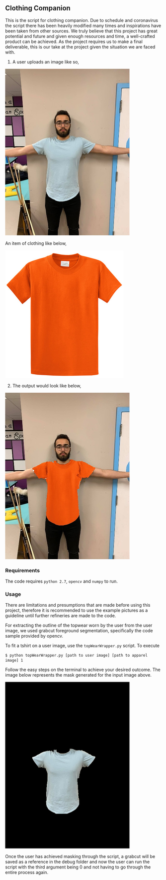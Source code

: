 ## Clothing Companion

This is the script for clothing companion. Due to schedule and coronavirus the script there has been heavily modified many times and inspirations have been taken from other sources. We truly believe that this project has great potential and future and given enough resources and time, a well-crafted product can be achieved. As the project requires us to make a final deliverable, this is our take at the project given the situation we are faced with.

1. A user uploads an image like so,

![user image](/script/input.jpg)

An item of clothing like below,

![apparel image](apparel.jpg)

2. The output would look like below,

![output image](onUser.jpg)

### Requirements

The code requires `python 2.7`, `opencv` and `numpy` to run.

### Usage

There are limitations and presumptions that are made before using this project, therefore it is recommended to use the example pictures as a guideline until further refineries are made to the code.

For extracting the outline of the topwear worn by the user from the user image, we used grabcut foreground segmentation, specifically the code sample provided by opencv.

To fit a tshirt on a user image, use the `topWearWrapper.py` script. To execute 

```
$ python topWearWrapper.py [path to user image] [path to apparel image] 1
```

Follow the easy steps on the terminal to achieve your desired outcome. The image below represents the mask generated for the input image above. 


![grabcut output](debug/grabcutOutput.png)

Once the user has achieved masking through the script, a grabcut will be saved as a reference in the debug folder and now the user can run the script with the third argument being 0 and not having to go through the entire process again.










